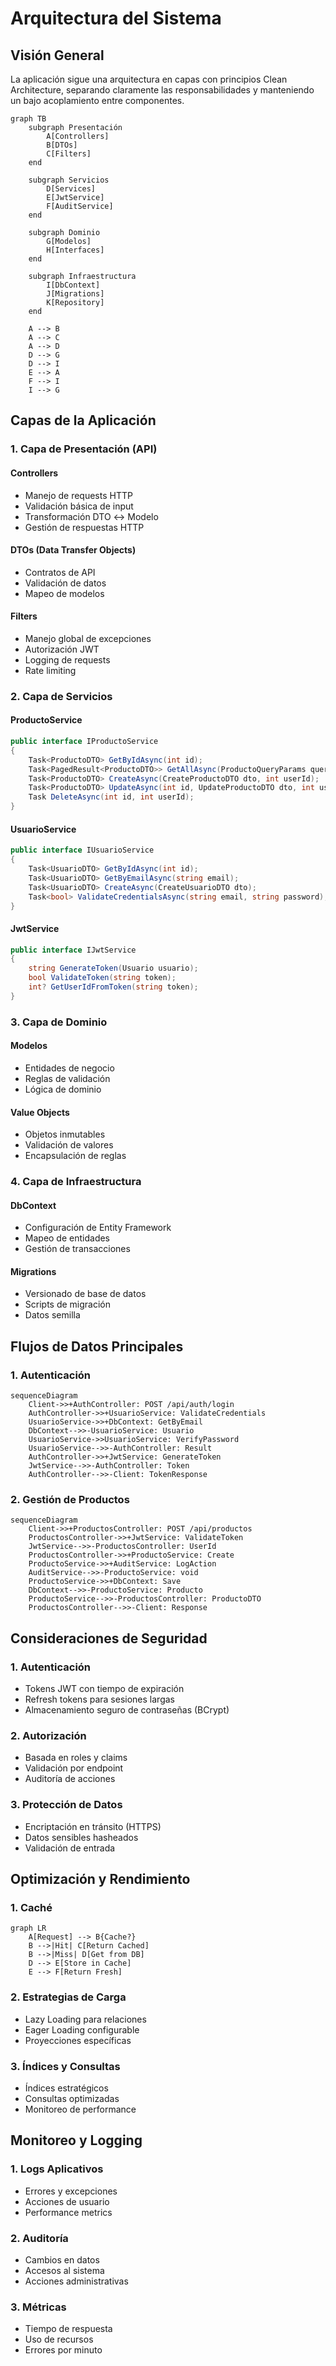 # Arquitectura del Sistema

## Visión General

La aplicación sigue una arquitectura en capas con principios Clean Architecture, separando claramente las responsabilidades y manteniendo un bajo acoplamiento entre componentes.

```mermaid
graph TB
    subgraph Presentación
        A[Controllers]
        B[DTOs]
        C[Filters]
    end
    
    subgraph Servicios
        D[Services]
        E[JwtService]
        F[AuditService]
    end
    
    subgraph Dominio
        G[Modelos]
        H[Interfaces]
    end
    
    subgraph Infraestructura
        I[DbContext]
        J[Migrations]
        K[Repository]
    end
    
    A --> B
    A --> C
    A --> D
    D --> G
    D --> I
    E --> A
    F --> I
    I --> G
```

## Capas de la Aplicación

### 1. Capa de Presentación (API)

#### Controllers
- Manejo de requests HTTP
- Validación básica de input
- Transformación DTO ↔ Modelo
- Gestión de respuestas HTTP

#### DTOs (Data Transfer Objects)
- Contratos de API
- Validación de datos
- Mapeo de modelos

#### Filters
- Manejo global de excepciones
- Autorización JWT
- Logging de requests
- Rate limiting

### 2. Capa de Servicios

#### ProductoService
```csharp
public interface IProductoService
{
    Task<ProductoDTO> GetByIdAsync(int id);
    Task<PagedResult<ProductoDTO>> GetAllAsync(ProductoQueryParams queryParams);
    Task<ProductoDTO> CreateAsync(CreateProductoDTO dto, int userId);
    Task<ProductoDTO> UpdateAsync(int id, UpdateProductoDTO dto, int userId);
    Task DeleteAsync(int id, int userId);
}
```

#### UsuarioService
```csharp
public interface IUsuarioService
{
    Task<UsuarioDTO> GetByIdAsync(int id);
    Task<UsuarioDTO> GetByEmailAsync(string email);
    Task<UsuarioDTO> CreateAsync(CreateUsuarioDTO dto);
    Task<bool> ValidateCredentialsAsync(string email, string password);
}
```

#### JwtService
```csharp
public interface IJwtService
{
    string GenerateToken(Usuario usuario);
    bool ValidateToken(string token);
    int? GetUserIdFromToken(string token);
}
```

### 3. Capa de Dominio

#### Modelos
- Entidades de negocio
- Reglas de validación
- Lógica de dominio

#### Value Objects
- Objetos inmutables
- Validación de valores
- Encapsulación de reglas

### 4. Capa de Infraestructura

#### DbContext
- Configuración de Entity Framework
- Mapeo de entidades
- Gestión de transacciones

#### Migrations
- Versionado de base de datos
- Scripts de migración
- Datos semilla

## Flujos de Datos Principales

### 1. Autenticación
```mermaid
sequenceDiagram
    Client->>+AuthController: POST /api/auth/login
    AuthController->>+UsuarioService: ValidateCredentials
    UsuarioService->>+DbContext: GetByEmail
    DbContext-->>-UsuarioService: Usuario
    UsuarioService->>UsuarioService: VerifyPassword
    UsuarioService-->>-AuthController: Result
    AuthController->>+JwtService: GenerateToken
    JwtService-->>-AuthController: Token
    AuthController-->>-Client: TokenResponse
```

### 2. Gestión de Productos
```mermaid
sequenceDiagram
    Client->>+ProductosController: POST /api/productos
    ProductosController->>+JwtService: ValidateToken
    JwtService-->>-ProductosController: UserId
    ProductosController->>+ProductoService: Create
    ProductoService->>+AuditService: LogAction
    AuditService-->>-ProductoService: void
    ProductoService->>+DbContext: Save
    DbContext-->>-ProductoService: Producto
    ProductoService-->>-ProductosController: ProductoDTO
    ProductosController-->>-Client: Response
```

## Consideraciones de Seguridad

### 1. Autenticación
- Tokens JWT con tiempo de expiración
- Refresh tokens para sesiones largas
- Almacenamiento seguro de contraseñas (BCrypt)

### 2. Autorización
- Basada en roles y claims
- Validación por endpoint
- Auditoría de acciones

### 3. Protección de Datos
- Encriptación en tránsito (HTTPS)
- Datos sensibles hasheados
- Validación de entrada

## Optimización y Rendimiento

### 1. Caché
```mermaid
graph LR
    A[Request] --> B{Cache?}
    B -->|Hit| C[Return Cached]
    B -->|Miss| D[Get from DB]
    D --> E[Store in Cache]
    E --> F[Return Fresh]
```

### 2. Estrategias de Carga
- Lazy Loading para relaciones
- Eager Loading configurable
- Proyecciones específicas

### 3. Índices y Consultas
- Índices estratégicos
- Consultas optimizadas
- Monitoreo de performance

## Monitoreo y Logging

### 1. Logs Aplicativos
- Errores y excepciones
- Acciones de usuario
- Performance metrics

### 2. Auditoría
- Cambios en datos
- Accesos al sistema
- Acciones administrativas

### 3. Métricas
- Tiempo de respuesta
- Uso de recursos
- Errores por minuto